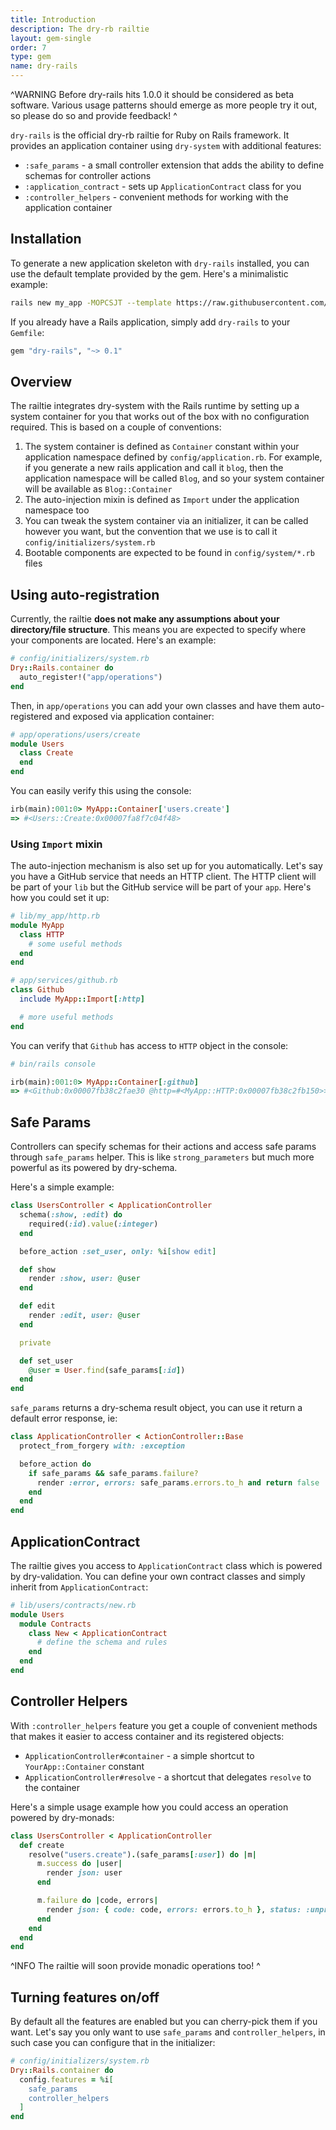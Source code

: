 ```yaml
---
title: Introduction
description: The dry-rb railtie
layout: gem-single
order: 7
type: gem
name: dry-rails
---
```


^WARNING
Before dry-rails hits 1.0.0 it should be considered as beta software. Various usage patterns should emerge as more people try it out, so please do so and provide feedback!
^

`dry-rails` is the official dry-rb railtie for Ruby on Rails framework. It provides an application container using `dry-system` with additional features:

- `:safe_params` - a small controller extension that adds the ability to define schemas for controller actions
- `:application_contract` - sets up `ApplicationContract` class for you
- `:controller_helpers` - convenient methods for working with the application container

## Installation

To generate a new application skeleton with `dry-rails` installed, you can use the default template provided by the gem. Here's a minimalistic example:

```bash
rails new my_app -MOPCSJT --template https://raw.githubusercontent.com/dry-rb/dry-rails/master/templates/default.rb
```

If you already have a Rails application, simply add `dry-rails` to your `Gemfile`:

```ruby
gem "dry-rails", "~> 0.1"
```

## Overview

The railtie integrates dry-system with the Rails runtime by setting up a system container for you that works out of the box with no configuration required. This is based on a couple of conventions:

1. The system container is defined as `Container` constant within your application namespace defined by `config/application.rb`. For example, if you generate a new rails application and call it `blog`, then the application namespace will be called `Blog`, and so your system container will be available as `Blog::Container`
2. The auto-injection mixin is defined as `Import` under the application namespace too
3. You can tweak the system container via an initializer, it can be called however you want, but the convention that we use is to call it `config/initializers/system.rb`
4. Bootable components are expected to be found in `config/system/*.rb` files

## Using auto-registration

Currently, the railtie **does not make any assumptions about your directory/file structure**. This means you are expected to specify where your components are located. Here's an example:

```ruby
# config/initializers/system.rb
Dry::Rails.container do
  auto_register!("app/operations")
end
```

Then, in `app/operations` you can add your own classes and have them auto-registered and exposed via application container:

```ruby
# app/operations/users/create
module Users
  class Create
  end
end
```

You can easily verify this using the console:

```ruby
irb(main):001:0> MyApp::Container['users.create']
=> #<Users::Create:0x00007fa8f7c04f48>
```

### Using `Import` mixin

The auto-injection mechanism is also set up for you automatically. Let's say you have a GitHub service that needs an HTTP client. The HTTP client will be part of your `lib` but the GitHub service will be part of your `app`. Here's how you could set it up:

```ruby
# lib/my_app/http.rb
module MyApp
  class HTTP
    # some useful methods
  end
end

# app/services/github.rb
class Github
  include MyApp::Import[:http]

  # more useful methods
end
```

You can verify that `Github` has access to `HTTP` object in the console:

```ruby
# bin/rails console

irb(main):001:0> MyApp::Container[:github]
=> #<Github:0x00007fb38c2fae30 @http=#<MyApp::HTTP:0x00007fb38c2fb150>>
```

## Safe Params

Controllers can specify schemas for their actions and access safe params through `safe_params` helper. This is like `strong_parameters` but much more powerful as its powered by dry-schema.

Here's a simple example:

```ruby
class UsersController < ApplicationController
  schema(:show, :edit) do
    required(:id).value(:integer)
  end

  before_action :set_user, only: %i[show edit]

  def show
    render :show, user: @user
  end

  def edit
    render :edit, user: @user
  end

  private

  def set_user
    @user = User.find(safe_params[:id])
  end
end
```

`safe_params` returns a dry-schema result object, you can use it return a default error response, ie:

```ruby
class ApplicationController < ActionController::Base
  protect_from_forgery with: :exception

  before_action do
    if safe_params && safe_params.failure?
      render :error, errors: safe_params.errors.to_h and return false
    end
  end
end
```

## ApplicationContract

The railtie gives you access to `ApplicationContract` class which is powered by dry-validation. You can define your own contract classes and simply inherit from `ApplicationContract`:

```ruby
# lib/users/contracts/new.rb
module Users
  module Contracts
    class New < ApplicationContract
      # define the schema and rules
    end
  end
end
```

## Controller Helpers

With `:controller_helpers` feature you get a couple of convenient methods that makes it easier to access container and its registered objects:

- `ApplicationController#container` - a simple shortcut to `YourApp::Container` constant
- `ApplicationController#resolve` - a shortcut that delegates `resolve` to the container

Here's a simple usage example how you could access an operation powered by dry-monads:

```ruby
class UsersController < ApplicationController
  def create
    resolve("users.create").(safe_params[:user]) do |m|
      m.success do |user|
        render json: user
      end

      m.failure do |code, errors|
        render json: { code: code, errors: errors.to_h }, status: :unprocessable_entity
      end
    end
  end
end
```

^INFO
The railtie will soon provide monadic operations too!
^

## Turning features on/off

By default all the features are enabled but you can cherry-pick them if you want. Let's say you only want to use `safe_params` and `controller_helpers`, in such case you can configure that in the initializer:

```ruby
# config/initializers/system.rb
Dry::Rails.container do
  config.features = %i[
    safe_params
    controller_helpers
  ]
end
```
